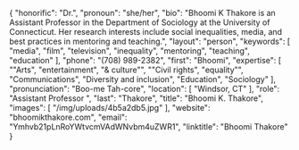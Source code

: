{
  "honorific": "Dr.",
  "pronoun": "she/her",
  "bio": "Bhoomi K Thakore is an Assistant Professor in the Department of Sociology at the University of Connecticut. Her research interests include social inequalities, media, and best practices in mentoring and teaching.",
  "layout": "person",
  "keywords": [
    "media",
    "film",
    "television",
    "inequality",
    "mentoring",
    "teaching",
    "education"
  ],
  "phone": "(708) 989-2382",
  "first": "Bhoomi",
  "expertise": [
    "\"Arts",
    "entertainment",
    "& culture\"",
    "\"Civil rights",
    "equality\"",
    "Communications",
    "Diversity and inclusion",
    "Education",
    "Sociology"
  ],
  "pronunciation": "Boo-me Tah-core",
  "location": [
    "Windsor, CT"
  ],
  "role": "Assistant Professor ",
  "last": "Thakore",
  "title": "Bhoomi K. Thakore",
  "images": [
    "/img/uploads/4b5a2db5.jpg"
  ],
  "website": "bhoomikthakore.com",
  "email": "Ymhvb21pLnRoYWtvcmVAdWNvbm4uZWR1",
  "linktitle": "Bhoomi Thakore"
}
